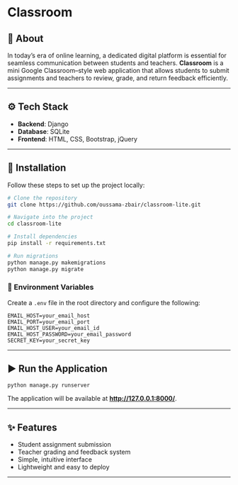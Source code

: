 # Classroom

## 📖 About  
In today’s era of online learning, a dedicated digital platform is essential for seamless communication between students and teachers. **Classroom** is a mini Google Classroom–style web application that allows students to submit assignments and teachers to review, grade, and return feedback efficiently.  


---

## ⚙️ Tech Stack  
- **Backend**: Django  
- **Database**: SQLite  
- **Frontend**: HTML, CSS, Bootstrap, jQuery  

---

## 🚀 Installation  

Follow these steps to set up the project locally:  

```bash
# Clone the repository
git clone https://github.com/oussama-zbair/classroom-lite.git

# Navigate into the project
cd classroom-lite

# Install dependencies
pip install -r requirements.txt

# Run migrations
python manage.py makemigrations
python manage.py migrate
```

### 🔑 Environment Variables  
Create a `.env` file in the root directory and configure the following:  

```
EMAIL_HOST=your_email_host
EMAIL_PORT=your_email_port
EMAIL_HOST_USER=your_email_id
EMAIL_HOST_PASSWORD=your_email_password
SECRET_KEY=your_secret_key
```

---

## ▶️ Run the Application  

```bash
python manage.py runserver
```

The application will be available at **http://127.0.0.1:8000/**.  

---

## ✨ Features  
- Student assignment submission  
- Teacher grading and feedback system  
- Simple, intuitive interface  
- Lightweight and easy to deploy  

---

